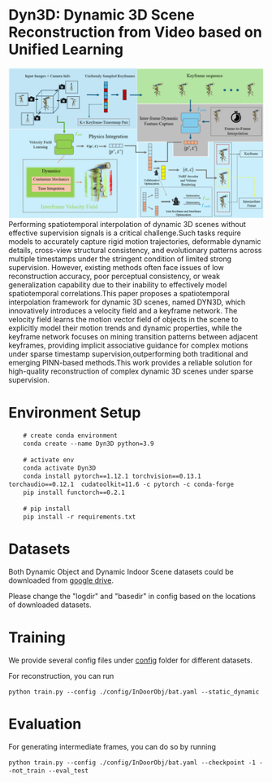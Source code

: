 # Dyn3D: Dynamic 3D Scene Reconstruction from Video based on Unified Learning

![image](412.png)
Performing spatiotemporal interpolation of dynamic 3D scenes without effective supervision signals is a critical challenge.Such tasks require models to accurately capture rigid motion trajectories, deformable dynamic details, cross-view structural consistency, and evolutionary patterns across multiple timestamps under the stringent condition of limited strong supervision. However, existing methods often face issues of low reconstruction accuracy, poor perceptual consistency, or weak generalization capability due to their inability to effectively model spatiotemporal correlations.This paper proposes a spatiotemporal interpolation framework for dynamic 3D scenes, named DYN3D, which innovatively introduces a velocity field and a keyframe network. The velocity field learns the motion vector field of objects in the scene to explicitly model their motion trends and dynamic properties, while the keyframe network focuses on mining transition patterns between adjacent keyframes, providing implicit associative guidance for complex motions under sparse timestamp supervision,outperforming both traditional and emerging PINN-based methods.This work provides a reliable solution for high-quality reconstruction of complex dynamic 3D scenes under sparse supervision.

# Environment Setup
```
    # create conda environment
    conda create --name Dyn3D python=3.9
    
    # activate env
    conda activate Dyn3D
    conda install pytorch==1.12.1 torchvision==0.13.1 torchaudio==0.12.1  cudatoolkit=11.6 -c pytorch -c conda-forge
    pip install functorch==0.2.1
    
    # pip install 
    pip install -r requirements.txt

```
# Datasets
Both Dynamic Object and Dynamic Indoor Scene datasets could be downloaded from [google drive](https://drive.google.com/drive/folders/1je-JW64UvRJ2hmA6nzEKA7VGRIn4lAi6?usp=sharing). 

Please change the "logdir" and "basedir" in config based on the locations of downloaded datasets.

# Training
We provide several config files under [config](./config/) folder for different datasets.

For reconstruction, you can run
```
python train.py --config ./config/InDoorObj/bat.yaml --static_dynamic 
```

# Evaluation
For generating intermediate frames, you can do so by running
```
python train.py --config ./config/InDoorObj/bat.yaml --checkpoint -1 --not_train --eval_test
```


